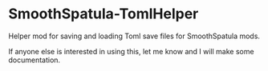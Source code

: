 # SmoothSpatula-TomlHelper

Helper mod for saving and loading Toml save files for SmoothSpatula mods.

If anyone else is interested in using this, let me know and I will make some documentation.
